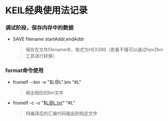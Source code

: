 # KEIL经典使用法记录

### 调试阶段，保存内存中的数据
- SAVE filename startAddr,endAddr
	
	> 保存在文件filename中，格式为HEX386（若看不懂可以通过hex2bin工具进行转换）



### format命令使用

- fromelf --bin -o "$L@L".bin "#L"

  > 输出相应的bin文件

- fromelf -c -o "$L@L.txt" "#L"

  > 将编译后的汇编代码输出到指定文件